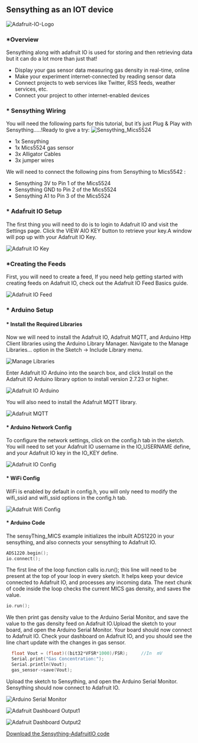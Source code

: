 ## Sensything as an IOT device
![Adafruit-IO-Logo](images/Adafruit-IO-Logo.png)

### *Overview

Sensything along with adafruit IO is used for storing and then retrieving data but it can do a lot more than just that!

* Display your gas sensor data measuring gas density in real-time, online
* Make your experiment internet-connected by reading sensor data
* Connect projects to web services like Twitter, RSS feeds, weather services, etc.
* Connect your project to other internet-enabled devices

### * Sensything Wiring
You will need the following parts for this tutorial, but it’s just Plug & Play with Sensything…..!Ready to give a try:
![Sensything_Mics5524](images/)

* 1x Sensything
* 1x Mics5524 gas sensor
* 3x Alligator Cables
* 3x jumper wires

We will need to connect the following pins from Sensything to Mics5542 :
* Sensything 3V to Pin 1 of the Mics5524
* Sensything  GND to Pin 2 of the Mics5524
* Sensything  A1 to Pin 3 of the Mics5524 

### * Adafruit IO Setup
The first thing you will need to do is to login to Adafruit IO and visit the Settings page. Click the VIEW AIO KEY button to retrieve your key.A window will pop up with your Adafruit IO Key. 

![Adafruit IO Key](images/Adafruit_IO_Key.png)		

### *Creating the Feeds 
First, you will need to create a feed, If you need help getting started with creating feeds on Adafruit IO, check out the Adafruit IO Feed Basics guide.

![Adafruit IO Feed](images/)	

### * Arduino Setup
 
#### * Install the Required Libraries
Now we will need to install the Adafruit IO, Adafruit MQTT, and Arduino Http Client libraries using the Arduino Library Manager. Navigate to the Manage Libraries... option in the Sketch -> Include Library menu.

![Manage Libraries](images/Manage_libraries.png)	

Enter Adafruit IO Arduino into the search box, and click Install on the Adafruit IO Arduino library option to install version 2.7.23 or higher.

![Adafruit IO Arduino](images/Adafruit_IO_Arduino.png)	

You will also need to install the Adafruit MQTT library.

![Adafruit MQTT](images/Adafruit_IO_MQTT.png)	

#### * Arduino Network Config
To configure the network settings, click on the config.h tab in the sketch. You will need to set your Adafruit IO username in the IO_USERNAME define, and your Adafruit IO key in the IO_KEY define.

![Adafruit IO Config](images/Adafruit_IO_Config.png)

#### * WiFi Config
WiFi is enabled by default in config.h, you will only need to modify the wifi_ssid and wifi_ssid options in the config.h tab.

![Adafruit Wifi Config](images/Adafruit_Wifi.png)

#### * Arduino Code
The sensyThing_MICS example  initializes the inbuilt  ADS1220 in your sensything, and also connects your sensything to Adafruit IO. 
```c
ADS1220.begin();
io.connect();
```
The first line of the loop function calls io.run(); this line will need to be present at the top of your loop in every sketch. It helps keep your device connected to Adafruit IO, and processes any incoming data.
The next chunk of code inside the loop checks the current MICS gas density, and saves the value.
```c
io.run();
```
We then print gas density value to the Arduino Serial Monitor, and save the value to the gas density feed on Adafruit IO.Upload the sketch to your board, and open the Arduino Serial Monitor. Your board should now connect to Adafruit IO. Check your dashboard on Adafruit IO, and you should see the line chart update with the changes in gas sensor.
 
```c
  float Vout = (float)((bit32*VFSR*1000)/FSR);     //In  mV
  Serial.print("Gas Concentration:");
  Serial.println(Vout);
  gas_sensor->save(Vout);
```
Upload the sketch to Sensything, and open the Arduino Serial Monitor. Sensything should now connect to Adafruit IO.

![Arduino Serial Monitor](images/Serial_monitor.png)

![Adafruit Dashboard Output1](images/Dashboard_output1.png)

![Adafruit Dashboard Output2](images/Dashboard_output2.png)

[Download the Sensything-AdafruitIO code](https://github.com/Protocentral/protocentral_sensything/tree/master/software/)
